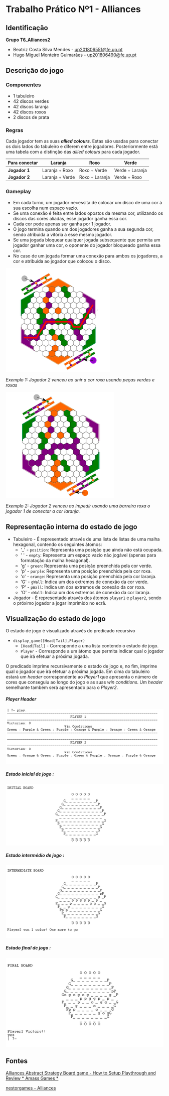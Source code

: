 # Trabalho Prático Nº1 - Alliances

## Identificação

**Grupo T6_Alliances2**

- Beatriz Costa Silva Mendes - up201806551@fe.up.pt
- Hugo Miguel Monteiro Guimarães - up201806490@fe.up.pt

## Descrição do jogo

### Componentes

- 1 tabuleiro
- 42 discos verdes
- 42 discos laranja
- 42 discos roxos
- 2 discos de prata

### Regras

Cada jogador tem as suas ***allied colours***. Estas são usadas para conectar os dois lados do tabuleiro e diferem entre jogadores. Posteriormente está uma tabela com a distinção das *allied colours* para cada jogador.

|Para conectar   |Laranja  |Roxo   |Verde   |
|---|---|---|---|
|**Jogador 1**   |Laranja + Roxo   |Roxo + Verde   |Verde + Laranja   |
|**Jogador 2**   |Laranja + Verde   |Roxo + Laranja   |Verde + Roxo   |

### Gameplay

- Em cada turno, um jogador necessita de colocar um disco de uma cor à sua escolha num espaço vazio.
- Se uma conexão é feita entre lados opostos da mesma cor, utilizando os discos das cores aliadas, esse jogador ganha essa cor.
- Cada cor pode apenas ser ganha por 1 jogador.
- O jogo termina quando um dos jogadores ganha a sua segunda cor, sendo atribuida a vitória a esse mesmo jogador.
- Se uma jogada bloquear qualquer jogada subsequente que permita um jogador ganhar uma cor, o oponente do jogador bloqueado ganha essa cor.
- No caso de um jogada formar uma conexão para ambos os jogadores, a cor e atribuida ao jogador que colocou o disco.

![](imgs/alliances_win1.png)

*Exemplo 1: Jogador 2 venceu ao unir a cor roxa usando peças verdes e roxas*

![](imgs/alliances_win2.png)

*Exemplo 2: Jogador 2 venceu ao impedir usando uma barreira roxa o jogador 1 de conectar a cor laranja.*


## Representação interna do estado de jogo

- Tabuleiro - É representado através de uma lista de listas de uma malha hexagonal, contendo os seguintes átomos:
    - '_' - `position`: Representa uma posição que ainda não está ocupada.
    - ' ' - `empty`: Representa um espaço vazio não jogável (apenas para formatação da malha hexagonal).
    - 'g' - `green`: Representa uma posição preenchida pela cor verde.
    - 'p' - `purple`: Representa uma posição preenchida pela cor roxa.
    - 'o' - `orange`: Representa uma posição preenchida pela cor laranja.
    - 'G' - `gWall`: Indica um dos extremos de conexão da cor verde.
    - 'P' - `pWall`: Indica um dos extremos de conexão da cor roxa.
    - 'O' - `oWall`: Indica um dos extremos de conexão da cor laranja.
- Jogador - É representado através dos átomos `player1` e `player2`, sendo o próximo jogador a jogar imprimido no ecrã.

## Visualização do estado de jogo

O estado de jogo é visualizado através do predicado recursivo
- `display_game([Head|Tail],Player)`
    - `[Head|Tail]` - Corresponde a uma lista contendo o estado de jogo.
    - `Player` - Corresponde a um átomo que permita indicar qual o jogador que irá efetuar a próxima jogada.

O predicado imprime recursivamente o estado de jogo e, no fim, imprime qual o jogador que irá efetuar a próxima jogada. 
Em cima do tabuleiro estará um *header* correspondente ao *Player1* que apresenta o número de cores que conseguiu ao longo do jogo e as suas *win conditions*. Um *header* semelhante também será apresentado para o *Player2*.

##### Player Header 
![Header](imgs/header.png)

##### Estado inicial de jogo :
![Estado Inicial](imgs/initial.png)

##### Estado intermédio de jogo :
![Estado Intermédio ](imgs/intermediate.png)

##### Estado final de jogo :
![estado Final](imgs/final.png)


## Fontes
[Alliances Abstract Strategy Board game - How to Setup Playthrough and Review * Amass Games *](https://www.youtube.com/watch?v=VNyHiCfOWhw)

[nestorgames - Alliances](https://nestorgames.com/#alliances_detail)
